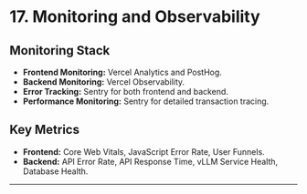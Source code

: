 # 17. Monitoring and Observability
## Monitoring Stack
* **Frontend Monitoring:** Vercel Analytics and PostHog.
* **Backend Monitoring:** Vercel Observability.
* **Error Tracking:** Sentry for both frontend and backend.
* **Performance Monitoring:** Sentry for detailed transaction tracing.
## Key Metrics
* **Frontend:** Core Web Vitals, JavaScript Error Rate, User Funnels.
* **Backend:** API Error Rate, API Response Time, vLLM Service Health, Database Health.
---
